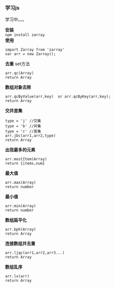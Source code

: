 ### 学习js  
学习中。。。    

**安装**   
`npm install zarray`   
**使用**  
``` 
import Zarray from 'zarray'   
var arr = new Zarray();
```  
**去重**
set方法
```
arr.qc(Array)
return Array
```
**数组对象去除**
```
arr.qcByValue(arr,key)  or arr.qcByKey(arr,key);
return Array
```
**交并差集**
```
type = 'j' //交集
type = 'b' //并集
type = 'c' //差集 
arr.jbc(arr1,arr2,type)
return Array
```
**出现最多的元素**
```
arr.mostItem(Array)
return {items,num}
```
**最大值**
 ```
 arr.max(Array) 
 return number 
 ``` 
**最小值**
```
arr.min(Array)
return number
```
**数组扁平化**
```
arr.bph(Array)
return Array
```
**连接数组并去重**
```
arr.ljqc(arr1,arr2,arr3...)
return Array
```
**数组乱序**
```
arr.lx(arr)
return Array
```